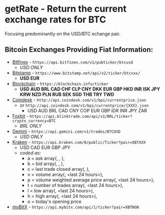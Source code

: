 # getRate - Return the current exchange rates for BTC
Focusing predominantly on the USD/BTC echange pair.
## Bitcoin Exchanges Providing Fiat Information:
* [Bitfinex](https://api.bitfinex.com/v1/pubticker/btcusd) - ```https://api.bitfinex.com/v1/pubticker/btcusd```
  - *USD ONLY*
* [Bitstamp](https://www.bitstamp.net/api/v2/ticker/btcusd/) - ```https://www.bitstamp.net/api/v2/ticker/btcxxx/```
  - **USD EUR**
* [Blockchain](https://blockchain.info/ticker) - ```https://blockchain.info/ticker```
  - **USD AUD BRL CAD CHF CLP CNY DKK EUR GBP HKD INR ISK JPY KRW NZD PLN RUB SEK SGD THB TRY TWD**
* [Coindesk](http://api.coindesk.com/v1/bpi/currentprice.json) - ```http://api.coindesk.com/v1/bpi/currentprice.json```
  - or ```http://api.coindesk.com/v1/bpi/currentprice/{XXX}.json```
    - USD AUD BRL CAD CNY COP EUR GBP IDR INR JPY ZAR
* [Foxbit](https://api.blinktrade.com/api/v1/BRL/ticker?crypto_currency=BTC) - ```https://api.blinktrade.com/api/v1/BRL/ticker?crypto_currency=BTC```
  - *BRL ONLY*
* [Gemini](https://api.gemini.com/v1/trades/BTCUSD) - ```https://api.gemini.com/v1/trades/BTCUSD```
  - *USD ONLY*
* [Kraken](https://api.kraken.com/0/public/Ticker?pair=XBTUSD) - ```https://api.kraken.com/0/public/Ticker?pair=XBTXXX```
  - USD CAD EUR GBP JPY
  - *coded as:*
    - a = ask array(<price>, <whole lot volume>, <lot volume>),
    - b = bid array(<price>, <whole lot volume>, <lot volume>),
    - c = last trade closed array(<price>, <lot volume>),
    - v = volume array(<today>, <last 24 hours>),
    - p = volume weighted average price array(<today>, <last 24 hours>),
    - t = number of trades array(<today>, <last 24 hours>),
    - l = low array(<today>, <last 24 hours>),
    - h = high array(<today>, <last 24 hours>),
    - o = today's opening price
* [myBitX](https://api.mybitx.com/api/1/ticker?pair=XBT{$fiat}) - ```https://api.mybitx.com/api/1/ticker?pair=XBTNGN```
